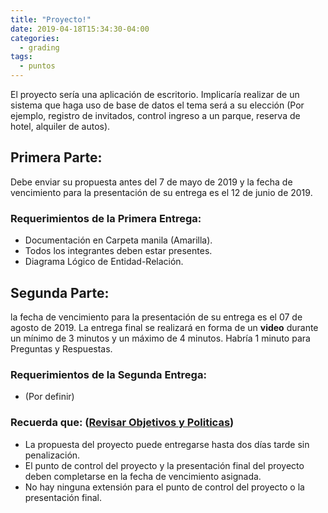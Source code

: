 ```yaml
---
title: "Proyecto!"
date: 2019-04-18T15:34:30-04:00
categories:
  - grading
tags:
  - puntos
---
```


El proyecto sería una aplicación de escritorio. Implicaría realizar de un sistema que haga uso de base de datos el tema será a su elección (Por ejemplo, registro de invitados, control ingreso a un parque, reserva de hotel, alquiler de autos).


## Primera Parte:

Debe enviar su propuesta antes del 7 de mayo de 2019 y la fecha de vencimiento para la presentación de su entrega es el 12 de junio de 2019. 

### Requerimientos de la Primera Entrega:

 - Documentación en Carpeta manila (Amarilla).
 - Todos los integrantes deben estar presentes.
 - Diagrama Lógico de Entidad-Relación.

## Segunda Parte:

la fecha de vencimiento para la presentación de su entrega es el 07 de agosto de 2019. La entrega final se realizará en forma de un **video** durante un mínimo de 3 minutos y un máximo de 4 minutos. Habría 1 minuto para Preguntas y Respuestas.

### Requerimientos de la Segunda Entrega:

- (Por definir)

### Recuerda que: ([Revisar Objetivos y Politicas](../objetivos/))

 - La propuesta del proyecto puede entregarse hasta dos días tarde sin penalización.
 - El punto de control del proyecto y la presentación final del proyecto deben completarse en la fecha de vencimiento asignada. 
 - No hay ninguna extensión para el punto de control del proyecto o la presentación final.

